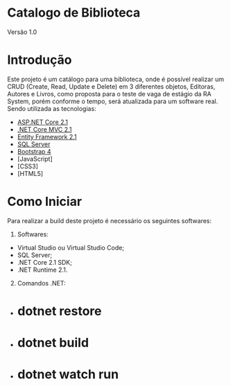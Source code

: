 # Catalogo de Biblioteca #

Versão 1.0 

# Introdução

  Este projeto é um catálogo para uma biblioteca, onde é possível realizar um CRUD (Create, Read, Update e Delete) em 3 diferentes objetos,
Editoras, Autores e Livros, como proposta para o teste de vaga de estágio da RA System, porém conforme o tempo, será atualizada para um software real. Sendo utilizada as tecnologias:

  - [ASP.NET Core 2.1]()
  - [.NET Core MVC 2.1]()
  - [Entity Framework 2.1]()
  - [SQL Server]()
  - [Bootstrap 4]()
  - [JavaScript]
  - [CSS3]
  - [HTML5]


# Como Iniciar #

Para realizar a build deste projeto é necessário os seguintes softwares:

1.	Softwares:
  - Virtual Studio ou Virtual Studio Code;
  - SQL Server;
  - .NET Core 2.1 SDK;
  - .NET Runtime 2.1.

2. Comandos .NET:
  - # dotnet restore #
  - # dotnet build #
  - # dotnet watch run #


